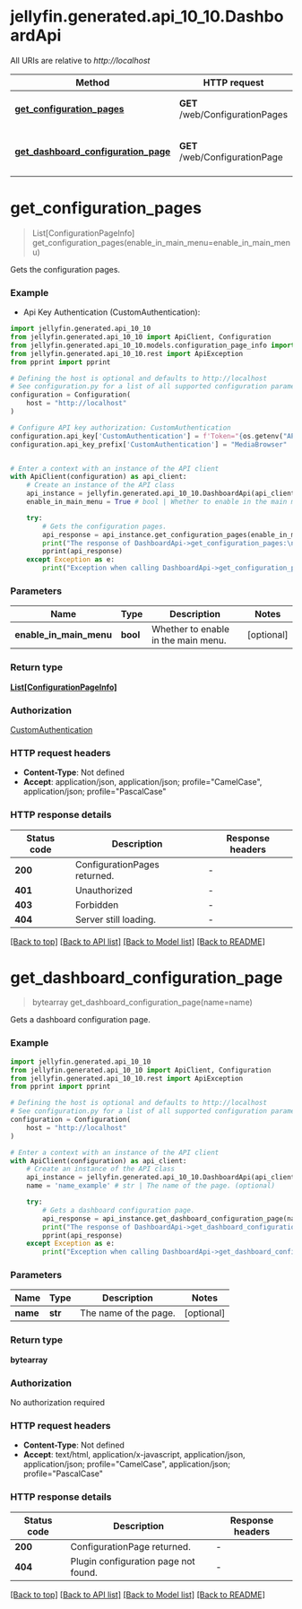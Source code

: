 # jellyfin.generated.api_10_10.DashboardApi

All URIs are relative to *http://localhost*

Method | HTTP request | Description
------------- | ------------- | -------------
[**get_configuration_pages**](DashboardApi.md#get_configuration_pages) | **GET** /web/ConfigurationPages | Gets the configuration pages.
[**get_dashboard_configuration_page**](DashboardApi.md#get_dashboard_configuration_page) | **GET** /web/ConfigurationPage | Gets a dashboard configuration page.


# **get_configuration_pages**
> List[ConfigurationPageInfo] get_configuration_pages(enable_in_main_menu=enable_in_main_menu)

Gets the configuration pages.

### Example

* Api Key Authentication (CustomAuthentication):

```python
import jellyfin.generated.api_10_10
from jellyfin.generated.api_10_10 import ApiClient, Configuration
from jellyfin.generated.api_10_10.models.configuration_page_info import ConfigurationPageInfo
from jellyfin.generated.api_10_10.rest import ApiException
from pprint import pprint

# Defining the host is optional and defaults to http://localhost
# See configuration.py for a list of all supported configuration parameters.
configuration = Configuration(
    host = "http://localhost"
)

# Configure API key authorization: CustomAuthentication
configuration.api_key['CustomAuthentication'] = f'Token="{os.getenv("API_KEY")}"'
configuration.api_key_prefix['CustomAuthentication'] = "MediaBrowser"


# Enter a context with an instance of the API client
with ApiClient(configuration) as api_client:
    # Create an instance of the API class
    api_instance = jellyfin.generated.api_10_10.DashboardApi(api_client)
    enable_in_main_menu = True # bool | Whether to enable in the main menu. (optional)

    try:
        # Gets the configuration pages.
        api_response = api_instance.get_configuration_pages(enable_in_main_menu=enable_in_main_menu)
        print("The response of DashboardApi->get_configuration_pages:\n")
        pprint(api_response)
    except Exception as e:
        print("Exception when calling DashboardApi->get_configuration_pages: %s\n" % e)
```



### Parameters


Name | Type | Description  | Notes
------------- | ------------- | ------------- | -------------
 **enable_in_main_menu** | **bool**| Whether to enable in the main menu. | [optional] 

### Return type

[**List[ConfigurationPageInfo]**](ConfigurationPageInfo.md)

### Authorization

[CustomAuthentication](../README.md#CustomAuthentication)

### HTTP request headers

 - **Content-Type**: Not defined
 - **Accept**: application/json, application/json; profile="CamelCase", application/json; profile="PascalCase"

### HTTP response details

| Status code | Description | Response headers |
|-------------|-------------|------------------|
**200** | ConfigurationPages returned. |  -  |
**401** | Unauthorized |  -  |
**403** | Forbidden |  -  |
**404** | Server still loading. |  -  |

[[Back to top]](#) [[Back to API list]](../README.md#documentation-for-api-endpoints) [[Back to Model list]](../README.md#documentation-for-models) [[Back to README]](../README.md)

# **get_dashboard_configuration_page**
> bytearray get_dashboard_configuration_page(name=name)

Gets a dashboard configuration page.

### Example


```python
import jellyfin.generated.api_10_10
from jellyfin.generated.api_10_10 import ApiClient, Configuration
from jellyfin.generated.api_10_10.rest import ApiException
from pprint import pprint

# Defining the host is optional and defaults to http://localhost
# See configuration.py for a list of all supported configuration parameters.
configuration = Configuration(
    host = "http://localhost"
)

# Enter a context with an instance of the API client
with ApiClient(configuration) as api_client:
    # Create an instance of the API class
    api_instance = jellyfin.generated.api_10_10.DashboardApi(api_client)
    name = 'name_example' # str | The name of the page. (optional)

    try:
        # Gets a dashboard configuration page.
        api_response = api_instance.get_dashboard_configuration_page(name=name)
        print("The response of DashboardApi->get_dashboard_configuration_page:\n")
        pprint(api_response)
    except Exception as e:
        print("Exception when calling DashboardApi->get_dashboard_configuration_page: %s\n" % e)
```



### Parameters


Name | Type | Description  | Notes
------------- | ------------- | ------------- | -------------
 **name** | **str**| The name of the page. | [optional] 

### Return type

**bytearray**

### Authorization

No authorization required

### HTTP request headers

 - **Content-Type**: Not defined
 - **Accept**: text/html, application/x-javascript, application/json, application/json; profile="CamelCase", application/json; profile="PascalCase"

### HTTP response details

| Status code | Description | Response headers |
|-------------|-------------|------------------|
**200** | ConfigurationPage returned. |  -  |
**404** | Plugin configuration page not found. |  -  |

[[Back to top]](#) [[Back to API list]](../README.md#documentation-for-api-endpoints) [[Back to Model list]](../README.md#documentation-for-models) [[Back to README]](../README.md)

